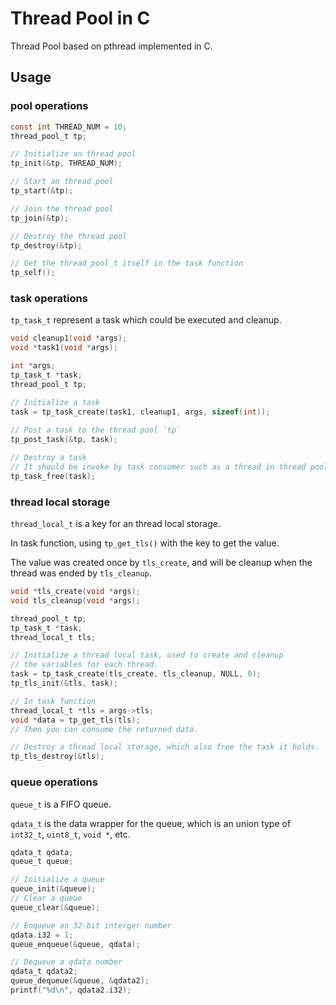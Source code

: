 # Thread Pool in C

Thread Pool based on pthread implemented in C.



## Usage

### pool operations

```c
const int THREAD_NUM = 10;
thread_pool_t tp;

// Initialize an thread pool
tp_init(&tp, THREAD_NUM);

// Start an thread pool
tp_start(&tp);

// Join the thread pool
tp_join(&tp);

// Destroy the thread pool
tp_destroy(&tp);

// Get the thread_pool_t itself in the task function
tp_self();
```



### task operations

`tp_task_t` represent a task which could be executed and cleanup.

```c
void cleanup1(void *args);
void *task1(void *args);

int *args;
tp_task_t *task;
thread_pool_t tp;

// Initialize a task
task = tp_task_create(task1, cleanup1, args, sizeof(int));
             
// Post a task to the thread pool `tp`
tp_post_task(&tp, task);

// Destroy a task
// It should be invoke by task consumer such as a thread in thread pool.
tp_task_free(task);
```



### thread local storage

`thread_local_t` is a key for an thread local storage. 

In task function, using `tp_get_tls()` with the key to get the value. 

The value was created once by `tls_create`, and will be cleanup when the thread was ended by `tls_cleanup`.

```c
void *tls_create(void *args);
void tls_cleanup(void *args);

thread_pool_t tp;
tp_task_t *task;
thread_local_t tls;

// Initialize a thread local task, used to create and cleanup 
// the variables for each thread.
task = tp_task_create(tls_create, tls_cleanup, NULL, 0);
tp_tls_init(&tls, task);

// In task function
thread_local_t *tls = args->tls;
void *data = tp_get_tls(tls);
// Then you can consume the returned data.

// Destroy a thread local storage, which also free the task it holds.
tp_tls_destroy(&tls);
```



### queue operations

`queue_t` is a FIFO queue.

`qdata_t` is the data wrapper for the queue, which is an union type of `int32_t`, `uint8_t`,  `void *`, etc.

```c
qdata_t qdata;
queue_t queue;

// Initialize a queue
queue_init(&queue);
// Clear a queue
queue_clear(&queue);

// Enqueue an 32-bit interger number
qdata.i32 = 1;
queue_enqueue(&queue, qdata);

// Dequeue a qdata number
qdata_t qdata2;
queue_dequeue(&queue, &qdata2);
printf("%d\n", qdata2.i32);
```